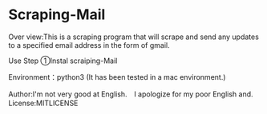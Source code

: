 # Scraping-Mail
Over view:This is a scraping program that will scrape and send any updates to a specified email address in the form of gmail.

Use Step
①Instal scraiping-Mail




Environment：python3
(It has been tested in a mac environment.)

Author:I'm not very good at English.　I apologize for my poor English and.
License:MITLICENSE
